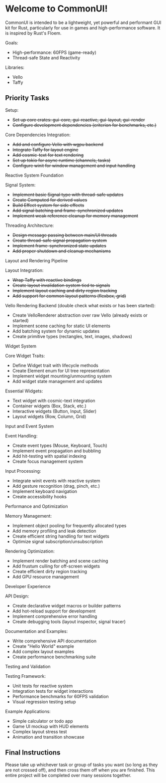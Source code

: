 # Welcome to CommonUI!

CommonUI is intended to be a lightweight, yet powerful and performant GUI kit for Rust, particularly for use in games and high-performance software. It is inspired by Rust's Floem.

Goals:

- High-performance: 60FPS (game-ready)
- Thread-safe State and Reactivity

Libraries:

- Vello
- Taffy

## Priority Tasks

Setup:

- ~~Set up core crates: gui-core, gui-reactive, gui-layout, gui-render~~
- ~~Configure development dependencies (criterion for benchmarks, etc.)~~

Core Dependencies Integration:

- ~~Add and configure Vello with wgpu backend~~
- ~~Integrate Taffy for layout engine~~
- ~~Add cosmic-text for text rendering~~
- ~~Set up tokio for async runtime (channels, tasks)~~
- ~~Configure winit for window management and input handling~~

Reactive System Foundation

Signal System:

- ~~Implement basic Signal<T> type with thread-safe updates~~
- ~~Create Computed<T> for derived values~~
- ~~Build Effect system for side effects~~
- ~~Add signal batching and frame-synchronized updates~~
- ~~Implement weak reference cleanup for memory management~~

Threading Architecture:

- ~~Design message passing between main/UI threads~~
- ~~Create thread-safe signal propagation system~~
- ~~Implement frame-synchronized state updates~~
- ~~Add proper shutdown and cleanup mechanisms~~

Layout and Rendering Pipeline

Layout Integration:

- ~~Wrap Taffy with reactive bindings~~
- ~~Create layout invalidation system tied to signals~~
- ~~Implement layout caching and dirty region tracking~~
- ~~Add support for common layout patterns (flexbox, grid)~~

Vello Rendering Backend (double check what exists or has been started):

- Create VelloRenderer abstraction over raw Vello (already exists or started)
- Implement scene caching for static UI elements
- Add batching system for dynamic updates
- Create primitive types (rectangles, text, images, shadows)

Widget System

Core Widget Traits:

- Define Widget trait with lifecycle methods
- Create Element enum for UI tree representation
- Implement widget mounting/unmounting system
- Add widget state management and updates

Essential Widgets:

- Text widget with cosmic-text integration
- Container widgets (Box, Stack, etc.)
- Interactive widgets (Button, Input, Slider)
- Layout widgets (Row, Column, Grid)

Input and Event System

Event Handling:

- Create event types (Mouse, Keyboard, Touch)
- Implement event propagation and bubbling
- Add hit-testing with spatial indexing
- Create focus management system

Input Processing:

- Integrate winit events with reactive system
- Add gesture recognition (drag, pinch, etc.)
- Implement keyboard navigation
- Create accessibility hooks

Performance and Optimization

Memory Management:

- Implement object pooling for frequently allocated types
- Add memory profiling and leak detection
- Create efficient string handling for text widgets
- Optimize signal subscription/unsubscription

Rendering Optimization:

- Implement render batching and scene caching
- Add frustum culling for off-screen widgets
- Create efficient dirty region tracking
- Add GPU resource management

Developer Experience

API Design:

- Create declarative widget macros or builder patterns
- Add hot-reload support for development
- Implement comprehensive error handling
- Create debugging tools (layout inspector, signal tracer)

Documentation and Examples:

- Write comprehensive API documentation
- Create "Hello World" example
- Add complex layout examples
- Create performance benchmarking suite

Testing and Validation

Testing Framework:

- Unit tests for reactive system
- Integration tests for widget interactions
- Performance benchmarks for 60FPS validation
- Visual regression testing setup

Example Applications:

- Simple calculator or todo app
- Game UI mockup with HUD elements
- Complex layout stress test
- Animation and transition showcase

## Final Instructions

Please take up whichever task or group of tasks you want (so long as they are not crossed off), and then cross them off when you are finished. This entire project will be completed over many sessions together.
